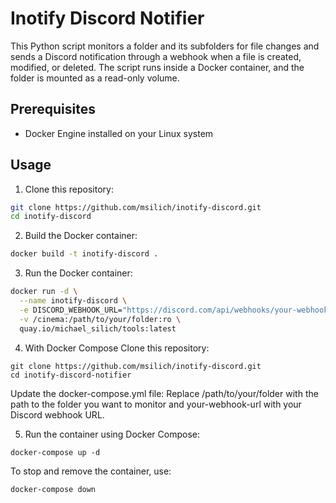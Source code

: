 # Inotify Discord Notifier

This Python script monitors a folder and its subfolders for file changes and sends a Discord notification through a webhook when a file is created, modified, or deleted. The script runs inside a Docker container, and the folder is mounted as a read-only volume.

## Prerequisites

- Docker Engine installed on your Linux system

## Usage

1. Clone this repository:

```bash
git clone https://github.com/msilich/inotify-discord.git
cd inotify-discord
```

2. Build the Docker container:
```bash
docker build -t inotify-discord .
```

3. Run the Docker container:
```bash
docker run -d \
  --name inotify-discord \
  -e DISCORD_WEBHOOK_URL="https://discord.com/api/webhooks/your-webhook-url" \
  -v /cinema:/path/to/your/folder:ro \
  quay.io/michael_silich/tools:latest
```

4. With Docker Compose
Clone this repository:

```
git clone https://github.com/msilich/inotify-discord.git
cd inotify-discord-notifier
```

Update the docker-compose.yml file:
Replace /path/to/your/folder with the path to the folder you want to monitor and your-webhook-url with your Discord webhook URL.

5. Run the container using Docker Compose:
```
docker-compose up -d
```
To stop and remove the container, use:

```
docker-compose down
```